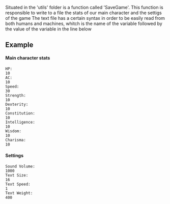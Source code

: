 Situated in the 'utils' folder is a function called 'SaveGame'. This function is responsible to write to a file the stats of our main character and the settigs of the game
The text file has a certain syntax in order to be easily read from both humans and machines, whitch is the name of the variable followed by the value of the variable in the line below 

## Example
#### Main character stats
```
HP: 
10
AC: 
10
Speed: 
30
Strength: 
10
Dexterity: 
10
Constitution: 
10
Intelligence: 
10
Wisdom: 
10
Charisma: 
10
```
#### Settings
```
Sound Volume: 
1000
Text Size: 
16
Text Speed: 
1
Text Weight: 
400
```
